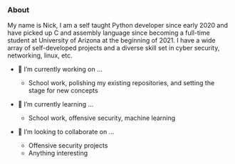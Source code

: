 ### About
My name is Nick, I am a self taught Python developer since early 2020 and have picked up C and assembly language since becoming a full-time student at University of Arizona at the beginning of 2021. I have a wide array of self-developed projects and a diverse skill set in cyber security, networking, linux, etc.

- 🔭 I’m currently working on ...
  * School work, polishing my existing repositories, and setting the stage for new concepts

- 🌱 I’m currently learning ...
  * School work, offensive security, machine learning

- 👯 I’m looking to collaborate on ...
  * Offensive security projects
  * Anything interesting
